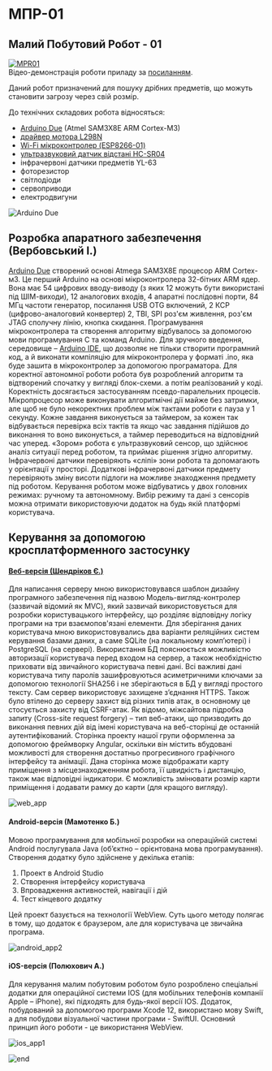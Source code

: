 ﻿# MПР-01
## Малий Побутовий Робот - 01

[![MPR01](assets/images/1.png)](https://youtu.be/_fWBUstYvjs)  
Відео-демонстрація роботи приладу за [посиланням](https://youtu.be/_fWBUstYvjs).

Даний робот призначений для пошуку дрібних предметів, що можуть становити загрозу через свій розмір.

До технічних складових робота відносяться:
- [Arduino Due] (Atmel SAM3X8E ARM Cortex-M3)
- [драйвер мотора L298N](https://www.sparkfun.com/datasheets/Robotics/L298_H_Bridge.pdf)
- [Wi-Fi мікроконтролер (ESP8266-01)](http://www.microchip.ua/wireless/esp01.pdf)
- [ультразвуковий датчик відстані HC-SR04](https://cdn.sparkfun.com/datasheets/Sensors/Proximity/HCSR04.pdf)
- інфрачервоні датчики предметів YL-63
- фоторезистор
- світлодіоди
- сервоприводи
- електродвигуни

![Arduino Due](https://doc.arduino.ua/img/hardware/ArduinoDue_Front.jpg)

## Розробка апаратного забезпечення (Вербовський І.)
[Arduino Due] створений основі Atmega SAM3X8E процесор ARM Cortex-м3. Це перший Arduino на основі мікроконтролера 32-бітних ARM ядер. Вона має 54 цифрових вводу-виводу (з яких 12 можуть бути використані під ШІМ-виходи), 12 аналогових входів, 4 апаратні послідовні порти, 84 МГц частоти генератор, посилання USB OTG включений, 2 КСР (цифрово-аналоговий конвертер) 2, ТВІ, SPI роз'єм живлення, роз'єм JTAG сполучну лінію, кнопка скидання.
Програмування мікроконтролера та створення алгоритму відбувалось за допомогою мови програмування С та команд Arduino. Для зручного введення, середовище – [Arduino IDE], що дозволяє не тільки створити програмний код, а й виконати компіляцію для мікроконтролера у форматі .ino, яка буде зашита в мікроконтролер за допомогою програматора.
Для коректної автономної роботи робота був розроблений алгоритм та відтворений спочатку у вигляді блок-схеми. а потім реалізований у коді. Коректність досягається застосуванням псевдо-паралельних процесів. 
Мікропроцесор може виконувати алгоритмічні дії майже без затримки, але щоб не було некоректних проблем між тактами роботи є пауза у 1 секунду. Кожне завдання виконується за таймером, за кожен так відбувається перевірка всіх тактів та якщо час завдання підійшов до виконання то воно виконується, а таймер переводиться на відповідний час уперед.
«Зором» робота є ультразвуковий сенсор, що здійснює аналіз ситуації перед роботом, та приймає рішення згідно алгоритму. Інфрачервоні датчики перевіряють «сліпі» зони робота та допомагають у орієнтації у просторі. Додаткові інфрачервоні датчики предмету перевіряють зміну висоти підлоги на можливе знаходження предмету під роботом.
Керування роботом може відбуватись у двох головних режимах: ручному та автономному. Вибір режиму та дані з сенсорів можна отримати використовуючи додаток на будь якій платформі користувача.

## Керування за допомогою кросплатформенного застосунку
#### [Веб-версія (Шендріков Є.)](https://github.com/JackShen1/robotcar-ui)
Для написання серверу мною використовувався шаблон дизайну програмного забезпечення під назвою Модель-вигляд-контролер (зазвичай відомий як MVC), який зазвичай використовується для розробки користувацького інтерфейсу, що розділяє відповідну логіку програми на три взаємопов'язані елементи.
Для зберігання даних користувача мною використовувались два варіанти реляційних систем керування базами даних, а саме SQLite (на локальному комп’ютері) і PostgreSQL (на сервері).
Використання БД пояснюється можливістю авторизації користувача перед входом на сервер, а також необхідністю приховати від звичайного користувача певні дані.
Всі важливі дані користувача типу паролів зашифровуються асиметричними ключами за допомогою технології SHA256 і не зберігаються в БД у вигляді простого тексту. Сам сервер використовує захищене з’єднання HTTPS. Також було втілено до серверу захист від різних типів атак, в основному це стосується захисту від CSRF-атак. Як відомо, міжсайтова підробка запиту (Cross-site request forgery) – тип веб-атаки, що призводить до виконання певних дій від імені користувача на веб-сторінці де останній аутентифікований.
Сторінка проекту нашої групи оформленна за допомогою фреймворку Angular, оскільки він містить вбудовані можливості для створення достатньо прогресивного графічного інтерфейсу та анімації.
Дана сторінка може відображати карту приміщення з місцезнаходженням робота, її швидкість і дистанцію, також має відповідні індикатори. Є можливість змінювати розмір карти приміщення і додавати рамку до карти (для кращого вигляду).

![web_app](assets/images/2.png)

#### Android-версія (Мамотенко Б.)
Мовою програмування для мобільної розробки на операційній системі Android послугувала Java (об’єктно – орієнтована мова програмування). 
Створення додатку було здійснене у декілька етапів:
1.	Проект в Android Studio
2.	Створення інтерфейсу користувача
3.	Впровадження активностей, навігації і дій
4.	Тест кінцевого додатку

Цей проект базується на технології WebView. Суть цього методу полягає в тому, що додаток є браузером, але для користувача це звичайна програма. 

 ![android_app2](assets/images/3_2.png)

#### iOS-версія (Полюхович А.)
Для керування малим побутовим роботом було розроблено спеціальні додатки для операційної системи IOS (для мобільних телефонів компанії Apple – iPhone), які підходять для будь-якої версії IOS. 
Додаток, побудований за допомогою програми Xcode 12, використано мову Swift, а для побудови візуальної частини програми - SwiftUI. Основний принцип його роботи - це використання WebView.

![ios_app1](assets/images/4_1.png) 

![end](assets/images/5.jpg)

[Arduino Due]: https://doc.arduino.ua/ru/hardware/Due
[Arduino IDE]: https://www.arduino.cc/en/main/OldSoftwareReleases
